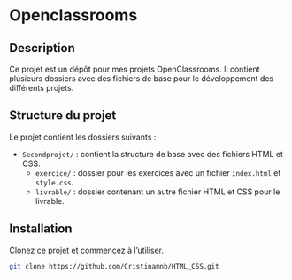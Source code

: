 # Openclassrooms

## Description

Ce projet est un dépôt pour mes projets OpenClassrooms. Il contient plusieurs dossiers avec des fichiers de base pour le développement des différents projets.

## Structure du projet

Le projet contient les dossiers suivants :
- `Secondprojet/` : contient la structure de base avec des fichiers HTML et CSS.
    - `exercice/` : dossier pour les exercices avec un fichier `index.html` et `style.css`.
    - `livrable/` : dossier contenant un autre fichier HTML et CSS pour le livrable.

## Installation

Clonez ce projet et commencez à l’utiliser.

```bash
git clone https://github.com/Cristinamnb/HTML_CSS.git
